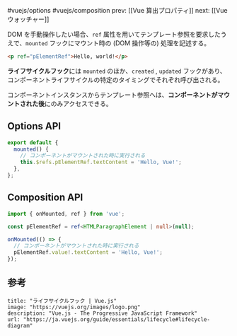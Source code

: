 #vuejs/options #vuejs/composition
prev: [[Vue 算出プロパティ]]
next: [[Vue ウォッチャー]]

DOM を手動操作したい場合、`ref` 属性を用いてテンプレート参照を要求したうえで、`mounted` フックにマウント時の (DOM 操作等の) 処理を記述する。
```html
<p ref="pElementRef">Hello, world!</p>
```
**ライフサイクルフック**には `mounted` のほか、`created` , `updated` フックがあり、コンポーネントライフサイクルの特定のタイミングでそれぞれ呼び出される。

コンポーネントインスタンスからテンプレート参照へは、**コンポーネントがマウントされた後**にのみアクセスできる。
## Options API
```typescript
export default {
  mounted() {
    // コンポーネントがマウントされた時に実行される
    this.$refs.pElementRef.textContent = 'Hello, Vue!';
  },
};
```
## Composition API
```typescript
import { onMounted, ref } from 'vue';

const pElementRef = ref<HTMLParagraphElement | null>(null);

onMounted(() => {
  // コンポーネントがマウントされた時に実行される
  pElementRef.value!.textContent = 'Hello, Vue!';
});
```
## 参考
```embed
title: "ライフサイクルフック | Vue.js"
image: "https://vuejs.org/images/logo.png"
description: "Vue.js - The Progressive JavaScript Framework"
url: "https://ja.vuejs.org/guide/essentials/lifecycle#lifecycle-diagram"
```
